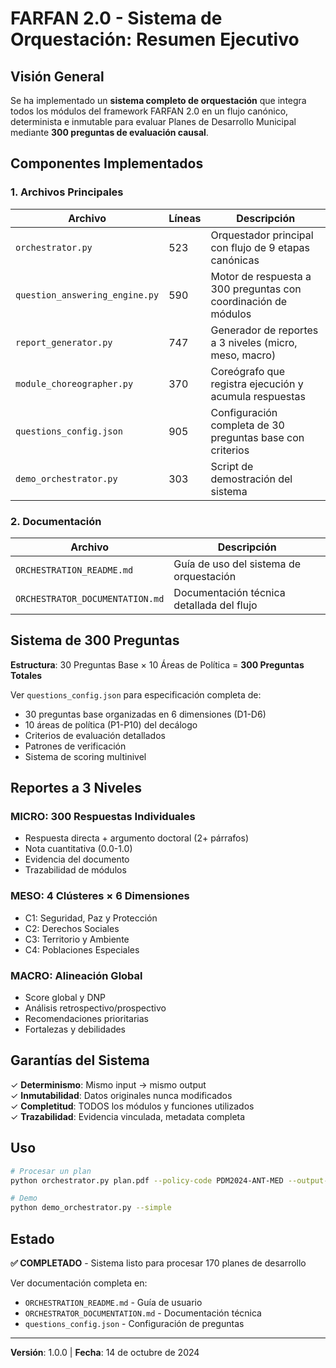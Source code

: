 # FARFAN 2.0 - Sistema de Orquestación: Resumen Ejecutivo

## Visión General

Se ha implementado un **sistema completo de orquestación** que integra todos los módulos del framework FARFAN 2.0 en un flujo canónico, determinista e inmutable para evaluar Planes de Desarrollo Municipal mediante **300 preguntas de evaluación causal**.

## Componentes Implementados

### 1. Archivos Principales

| Archivo | Líneas | Descripción |
|---------|--------|-------------|
| `orchestrator.py` | 523 | Orquestador principal con flujo de 9 etapas canónicas |
| `question_answering_engine.py` | 590 | Motor de respuesta a 300 preguntas con coordinación de módulos |
| `report_generator.py` | 747 | Generador de reportes a 3 niveles (micro, meso, macro) |
| `module_choreographer.py` | 370 | Coreógrafo que registra ejecución y acumula respuestas |
| `questions_config.json` | 905 | Configuración completa de 30 preguntas base con criterios |
| `demo_orchestrator.py` | 303 | Script de demostración del sistema |

### 2. Documentación

| Archivo | Descripción |
|---------|-------------|
| `ORCHESTRATION_README.md` | Guía de uso del sistema de orquestación |
| `ORCHESTRATOR_DOCUMENTATION.md` | Documentación técnica detallada del flujo |

## Sistema de 300 Preguntas

**Estructura**: 30 Preguntas Base × 10 Áreas de Política = **300 Preguntas Totales**

Ver `questions_config.json` para especificación completa de:
- 30 preguntas base organizadas en 6 dimensiones (D1-D6)
- 10 áreas de política (P1-P10) del decálogo
- Criterios de evaluación detallados
- Patrones de verificación
- Sistema de scoring multinivel

## Reportes a 3 Niveles

### MICRO: 300 Respuestas Individuales
- Respuesta directa + argumento doctoral (2+ párrafos)
- Nota cuantitativa (0.0-1.0)
- Evidencia del documento
- Trazabilidad de módulos

### MESO: 4 Clústeres × 6 Dimensiones
- C1: Seguridad, Paz y Protección
- C2: Derechos Sociales
- C3: Territorio y Ambiente
- C4: Poblaciones Especiales

### MACRO: Alineación Global
- Score global y DNP
- Análisis retrospectivo/prospectivo
- Recomendaciones prioritarias
- Fortalezas y debilidades

## Garantías del Sistema

✓ **Determinismo**: Mismo input → mismo output  
✓ **Inmutabilidad**: Datos originales nunca modificados  
✓ **Completitud**: TODOS los módulos y funciones utilizados  
✓ **Trazabilidad**: Evidencia vinculada, metadata completa  

## Uso

```bash
# Procesar un plan
python orchestrator.py plan.pdf --policy-code PDM2024-ANT-MED --output-dir ./resultados

# Demo
python demo_orchestrator.py --simple
```

## Estado

**✅ COMPLETADO** - Sistema listo para procesar 170 planes de desarrollo

Ver documentación completa en:
- `ORCHESTRATION_README.md` - Guía de usuario
- `ORCHESTRATOR_DOCUMENTATION.md` - Documentación técnica
- `questions_config.json` - Configuración de preguntas

---
**Versión**: 1.0.0 | **Fecha**: 14 de octubre de 2024
